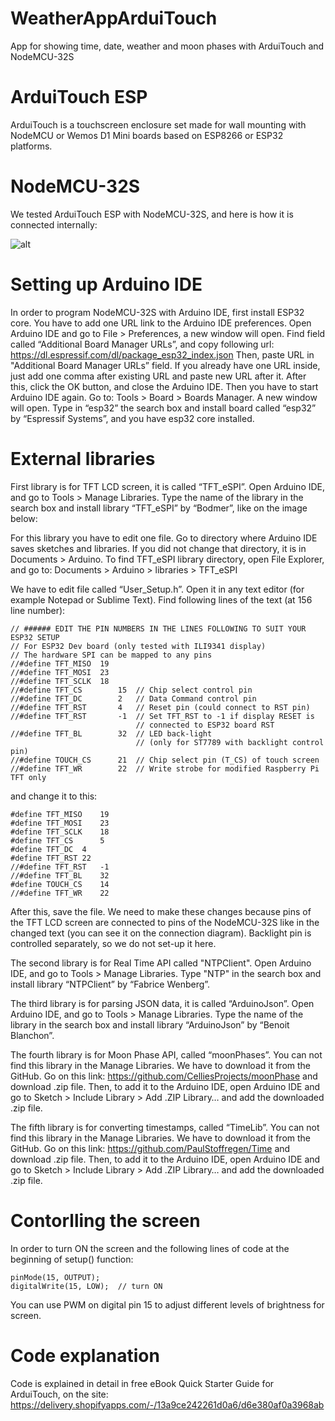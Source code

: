 # WeatherAppArduiTouch
App for showing time, date, weather and moon phases with ArduiTouch and NodeMCU-32S

# ArduiTouch ESP
ArduiTouch is a touchscreen enclosure set made for wall mounting with NodeMCU or Wemos D1 Mini boards based on ESP8266 or ESP32 platforms.

# NodeMCU-32S
We tested ArduiTouch ESP with NodeMCU-32S, and here is how it is connected internally:

![alt](https://github.com/Slaveche90/WeatherAppArduiTouch/blob/master/ConnectionDiagram.jpg?raw=true)

# Setting up Arduino IDE

In order to program NodeMCU-32S with Arduino IDE, first install ESP32 core. You have to add one URL link to the Arduino IDE preferences. Open Arduino IDE and go to File > Preferences, a new window will open. Find field called “Additional Board Manager URLs”, and copy following url:
https://dl.espressif.com/dl/package_esp32_index.json 
Then, paste URL in "Additional Board Manager URLs” field. If you already have one URL inside, just add one comma after existing URL and paste new URL after it. After this, click the OK button, and close the Arduino IDE. 
Then you have to start Arduino IDE again. Go to: Tools > Board > Boards Manager. A new window will open. Type in “esp32” the search box and install board called “esp32” by “Espressif Systems”, and you have esp32 core installed.

# External libraries

First library is for TFT LCD screen, it is called “TFT_eSPI”. Open Arduino IDE, and go to Tools > Manage Libraries. Type the name of the library in the search box and install library “TFT_eSPI” by “Bodmer”, like on the image below:

For this library you have to edit one file. Go to directory where Arduino IDE saves sketches and libraries. If you did not change that directory, it is in Documents > Arduino. To find TFT_eSPI library directory, open File Explorer, and go to:
Documents > Arduino > libraries > TFT_eSPI 

We have to edit file called “User_Setup.h”. Open it in any text editor (for example Notepad or Sublime Text). 
Find following lines of the text (at 156 line number):
```
// ###### EDIT THE PIN NUMBERS IN THE LINES FOLLOWING TO SUIT YOUR ESP32 SETUP   
// For ESP32 Dev board (only tested with ILI9341 display)
// The hardware SPI can be mapped to any pins
//#define TFT_MISO	19
//#define TFT_MOSI	23
//#define TFT_SCLK	18
//#define TFT_CS		15	// Chip select control pin
//#define TFT_DC		2	// Data Command control pin
//#define TFT_RST		4	// Reset pin (could connect to RST pin)
//#define TFT_RST		-1	// Set TFT_RST to -1 if display RESET is 
							// connected to ESP32 board RST
//#define TFT_BL		32	// LED back-light 
							// (only for ST7789 with backlight control pin)
//#define TOUCH_CS		21	// Chip select pin (T_CS) of touch screen
//#define TFT_WR		22	// Write strobe for modified Raspberry Pi TFT only
```
and change it to this:
```
#define TFT_MISO	19
#define TFT_MOSI	23
#define TFT_SCLK	18
#define TFT_CS		5   
#define TFT_DC 	4   
#define TFT_RST	22  
//#define TFT_RST	-1  
//#define TFT_BL	32  
#define TOUCH_CS	14     
//#define TFT_WR	22  
```  
After this, save the file. We need to make these changes because pins of the TFT LCD screen are connected to pins of the NodeMCU-32S like in the changed text (you can see it on the connection diagram). Backlight pin is controlled separately, so we do not set-up it here.

The second library is for Real Time API called "NTPClient". Open Arduino IDE, and go to Tools > Manage Libraries. Type "NTP" in the search box and install library “NTPClient” by “Fabrice Wenberg”.

The third library is for parsing JSON data, it is called “ArduinoJson”. Open Arduino IDE, and go to Tools > Manage Libraries. Type the name of the library in the search box and install library “ArduinoJson” by “Benoit Blanchon”.

The fourth library is for Moon Phase API, called “moonPhases”. You can not find this library in the Manage Libraries. We have to download it from the GitHub. Go on this link: https://github.com/CelliesProjects/moonPhase
and download .zip file. Then, to add it to the Arduino IDE, open Arduino IDE and go to Sketch > Include Library > Add .ZIP Library… and add the downloaded .zip file.

The fifth library is for converting timestamps, called “TimeLib”. You can not find this library in the Manage Libraries. We have to download it from the GitHub. Go on this link: https://github.com/PaulStoffregen/Time 
and download .zip file. Then, to add it to the Arduino IDE, open Arduino IDE and go to Sketch > Include Library > Add .ZIP Library… and add the downloaded .zip file.

# Contorlling the screen

In order to turn ON the screen and the following lines of code at the beginning of setup() function:
```
pinMode(15, OUTPUT);    
digitalWrite(15, LOW);  // turn ON
```

You can use PWM on digital pin 15 to adjust different levels of brightness for screen.

# Code explanation

Code is explained in detail in free eBook Quick Starter Guide for ArduiTouch, on the site: https://delivery.shopifyapps.com/-/13a9ce242261d0a6/d6e380af0a3968ab